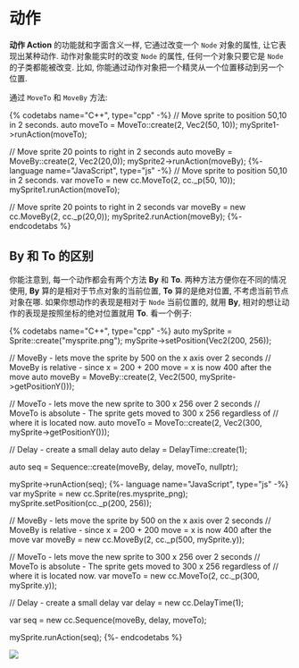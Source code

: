 # 动作

__动作 Action__ 的功能就和字面含义一样, 它通过改变一个 `Node` 对象的属性, 让它表现出某种动作. 动作对象能实时的改变 `Node` 的属性, 任何一个对象只要它是 `Node` 的子类都能被改变. 比如, 你能通过动作对象把一个精灵从一个位置移动到另一个位置.

通过 `MoveTo` 和 `MoveBy` 方法:

{% codetabs name="C++", type="cpp" -%}
// Move sprite to position 50,10 in 2 seconds.
auto moveTo = MoveTo::create(2, Vec2(50, 10));
mySprite1->runAction(moveTo);

// Move sprite 20 points to right in 2 seconds
auto moveBy = MoveBy::create(2, Vec2(20,0));
mySprite2->runAction(moveBy);
{%- language name="JavaScript", type="js" -%}
// Move sprite to position 50,10 in 2 seconds.
var moveTo = new cc.MoveTo(2, cc._p(50, 10));
mySprite1.runAction(moveTo);

// Move sprite 20 points to right in 2 seconds
var moveBy = new cc.MoveBy(2, cc._p(20,0));
mySprite2.runAction(moveBy);
{%- endcodetabs %}

## By 和 To 的区别

你能注意到, 每一个动作都会有两个方法 __By__ 和 __To__. 两种方法方便你在不同的情况使用, __By__ 算的是相对于节点对象的当前位置, __To__ 算的是绝对位置, 不考虑当前节点对象在哪. 如果你想动作的表现是相对于 `Node` 当前位置的, 就用 __By__, 相对的想让动作的表现是按照坐标的绝对位置就用 __To__. 看一个例子:

{% codetabs name="C++", type="cpp" -%}
auto mySprite = Sprite::create("mysprite.png");
mySprite->setPosition(Vec2(200, 256));

// MoveBy - lets move the sprite by 500 on the x axis over 2 seconds
// MoveBy is relative - since x = 200 + 200 move = x is now 400 after the move
auto moveBy = MoveBy::create(2, Vec2(500, mySprite->getPositionY()));

// MoveTo - lets move the new sprite to 300 x 256 over 2 seconds
// MoveTo is absolute - The sprite gets moved to 300 x 256 regardless of
// where it is located now.
auto moveTo = MoveTo::create(2, Vec2(300, mySprite->getPositionY()));

// Delay - create a small delay
auto delay = DelayTime::create(1);

auto seq = Sequence::create(moveBy, delay, moveTo, nullptr);

mySprite->runAction(seq);
{%- language name="JavaScript", type="js" -%}
var mySprite = new cc.Sprite(res.mysprite_png);
mySprite.setPosition(cc._p(200, 256));

// MoveBy - lets move the sprite by 500 on the x axis over 2 seconds
// MoveBy is relative - since x = 200 + 200 move = x is now 400 after the move
var moveBy = new cc.MoveBy(2, cc._p(500, mySprite.y));

// MoveTo - lets move the new sprite to 300 x 256 over 2 seconds
// MoveTo is absolute - The sprite gets moved to 300 x 256 regardless of
// where it is located now.
var moveTo = new cc.MoveTo(2, cc._p(300, mySprite.y));

// Delay - create a small delay
var delay = new cc.DelayTime(1);

var seq = new cc.Sequence(moveBy, delay, moveTo);

mySprite.runAction(seq);
{%- endcodetabs %}

![](../../en/actions/actions-img/i0.png "")
